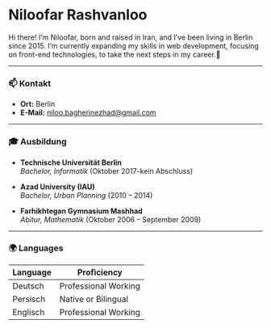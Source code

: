 # Niloofar Rashvanloo 
Hi there! I’m Niloofar, born and raised in Iran, and I’ve been living in Berlin since 2015. I’m currently expanding my skills in web development, focusing on front-end technologies, to take the next steps in my career.🚀

---

### 📫 Kontakt
- **Ort:** Berlin
- **E-Mail:** [niloo.bagherinezhad@gmail.com](mailto:niloo.bagherinezhad@gmail.com)

---

### 🎓 Ausbildung

- **Technische Universität Berlin**  
  *Bachelor, Informatik* (Oktober 2017-kein Abschluss)

- **Azad University (IAU)**  
  *Bachelor, Urban Planning* (2010 – 2014)

- **Farhikhtegan Gymnasium Mashhad**  
  *Abitur, Mathematik* (Oktober 2006 – September 2009)

---

### 🌍 Languages

| Language   | Proficiency              |
|------------|--------------------------|
| Deutsch    | Professional Working     |
| Persisch   | Native or Bilingual      |
| Englisch   | Professional Working     |
